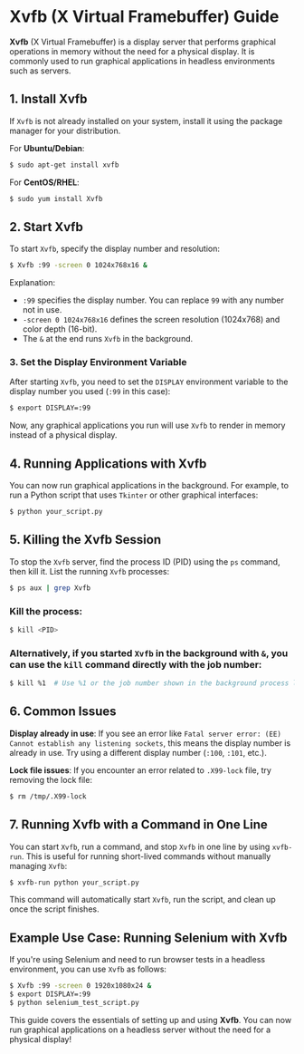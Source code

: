 # Xvfb (X Virtual Framebuffer) Guide
**Xvfb** (X Virtual Framebuffer) is a display server that performs graphical operations in memory without the need for a physical display. It is commonly used to run graphical applications in headless environments such as servers.

## 1. Install Xvfb
If ```Xvfb``` is not already installed on your system, install it using the package manager for your distribution.

For **Ubuntu/Debian**:
```bash
$ sudo apt-get install xvfb
```

For **CentOS/RHEL**:
```bash
$ sudo yum install Xvfb
```

## 2. Start Xvfb
To start ```Xvfb```, specify the display number and resolution:
```bash
$ Xvfb :99 -screen 0 1024x768x16 &
```
Explanation:
- ```:99``` specifies the display number. You can replace ```99``` with any number not in use.
- ```-screen 0 1024x768x16``` defines the screen resolution (1024x768) and color depth (16-bit).
- The ```&``` at the end runs ```Xvfb``` in the background.

### 3. Set the Display Environment Variable
After starting ```Xvfb```, you need to set the ```DISPLAY``` environment variable to the display number you used (```:99``` in this case):
```bash
$ export DISPLAY=:99
```
Now, any graphical applications you run will use ```Xvfb``` to render in memory instead of a physical display.

## 4. Running Applications with Xvfb
You can now run graphical applications in the background. For example, to run a Python script that uses ```Tkinter``` or other graphical interfaces:
```bash
$ python your_script.py
```

## 5. Killing the Xvfb Session
To stop the ```Xvfb``` server, find the process ID (PID) using the ```ps``` command, then kill it.
List the running ```Xvfb``` processes:
```bash
$ ps aux | grep Xvfb
```

### Kill the process:
```bash
$ kill <PID>
```

### Alternatively, if you started ```Xvfb``` in the background with ```&```, you can use the ```kill``` command directly with the job number:
```bash
$ kill %1  # Use %1 or the job number shown in the background process list
```

## 6. Common Issues
**Display already in use**: If you see an error like ```Fatal server error: (EE) Cannot establish any listening sockets```, this means the display number is already in use. Try using a different display number (```:100```, ```:101```, etc.).

**Lock file issues**: If you encounter an error related to ```.X99-lock``` file, try removing the lock file:

```bash
$ rm /tmp/.X99-lock
```

## 7. Running Xvfb with a Command in One Line
You can start ```Xvfb```, run a command, and stop ```Xvfb``` in one line by using ```xvfb-run```. This is useful for running short-lived commands without manually managing ```Xvfb```:

```bash
$ xvfb-run python your_script.py
```
This command will automatically start ```Xvfb```, run the script, and clean up once the script finishes.


## Example Use Case: Running Selenium with Xvfb
If you're using Selenium and need to run browser tests in a headless environment, you can use ```Xvfb``` as follows:

```bash
$ Xvfb :99 -screen 0 1920x1080x24 &
$ export DISPLAY=:99
$ python selenium_test_script.py
```

This guide covers the essentials of setting up and using **Xvfb**. You can now run graphical applications on a headless server without the need for a physical display!